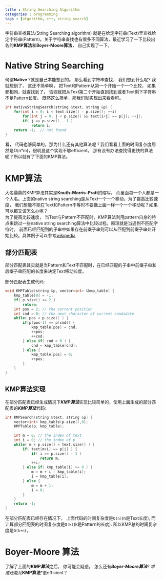 ```yaml
---
title : String Searching Algorithm
categories : programming
tags : [algorithm, c++, string search]
---
```


  字符串查找算法(String Searching algorithm) 就是在给定字符串(Text)里查找给定字符串(Pattern)。关于字符串查找也有很多不同算法，最近学习了一下比较出名的**KMP算法**和**Boyer-Moore算法**， 自己实现了一下。

# Native String Searching 

  何谓**Native** ?就是自己本能想到的。 那么看到字符串查找， 我们想到什么呢? 我就想到了， 这还不简单啊， 把Text和Pattern从第一个开始一个一个比较， 如果都相同，就查找到了， 否则就把从Text第二个开始直到找到或者Text剩下字符串不足Pattern长度。
  既然这么简单，那我们就实现出来看看吧。

```cpp
int nativeStringSearch(string &text, string &p) {
	for(int i = 0; i < text.size() - p.size(); ++i)
		for(int j = 0; j < p.size() && text[i+j] == p[j]; ++j);
		if( j == p.size() - 1 )
			return i;
	return -1;  // not found		
}
```

  看， 代码也够简单的。那为什么还有其他算法呢？我们看看上面的时间复杂度居然是O(n*m)，很明显这个实现不够efficient。 那有没有办法查找得更快的算法呢？所以就有了下面的KMP算法。

# KMP算法

  大名鼎鼎的KMP算法其实是**Knuth–Morris–Pratt**的缩写， 而里面每一个人都是一个人名。上面的native string searching是从Text一个一个移动，为了提高比较速度， 我们想能不能在Text和Pattern不等时不要像上面一样一个一个移动呢？如果可以那又该怎么办呢？  
  为了提高比较速度， 当Text与Pattern不匹配时，KMP算法利用pattern自身的特点来跳过一些native string searching算法中比较过程。原理就是当遇到不匹配字符时， 前面已经匹配到的子串中如果存在前缀子串则可以从匹配到前缀子串处开始比较。具体例子可以参考[wikipedia](https://en.wikipedia.org/wiki/Knuth%E2%80%93Morris%E2%80%93Pratt_algorithm)

## 部分匹配表
  部分匹配表其实就是当Pattern和Text不匹配时，在已经匹配的子串中前缀子串和后缀子串匹配的长度来决定Text移动长度。
  
  部分匹配表生成代码:
  
```cpp
void KMPTable(string &p, vector<int> &kmp_table) {
	kmp_table[0] = -1;
	if( p.size() <= 2 )
		return;
	int pos = 2; // the current position
	int cnd = 0; // the next character of current candidate
	while( pos < p.size() ) {
		if(p[pos-1] == p[cnd]) {
			kmp_table[pos] = cnd;
			++pos;
			++cnd;
		} else if( cnd > 0 ) {
			cnd = kmp_table[cnd];
		} else {
			kmp_table[pos] = 0;
			++pos;
		}
	}
}
```

## KMP算法实现
  
  在部分匹配表已经生成情况下***KMP算法***实现比较简单的，使用上面生成的部分匹配表的***KMP算法***代码:
  
```cpp
int KMPSearch(string &text, string &p) {
	vector<int> kmp_table(p.size(),0);
	KMPTable(p, kmp_table);
	
	int m = 0; // the index of text
	int i = 0; // the index of p
	while( m + p.size() < text.size() ) {
		if( text[m+i] == p[i] ) {
			if( i == p.size() - 1 )
				return m;
			++i;
		} else if( kmp_table[i] >= 0 ) {
			m = m + i - kmp_table[i];
			i = kmp_table[i];
		} else {
			m = m + 1;
			i = 0;
		}
	}
	return -1;
}
```

在部分匹配表已经存在情况下， 上面代码的时间复杂度是`O(n)`(n是Text长度), 而计算部分匹配表的时间复杂度是`O(k)`(k是Pattern的长度). 所以KMP总的时间复杂度是`O(k+n)`。 

# Boyer-Moore 算法

了解了上面的***KMP算法***之后， 你可能会疑惑， 怎么还有***Boyer-Moore算法**? 难道还能比***KMP算法***更efficient？  



```cpp
```
